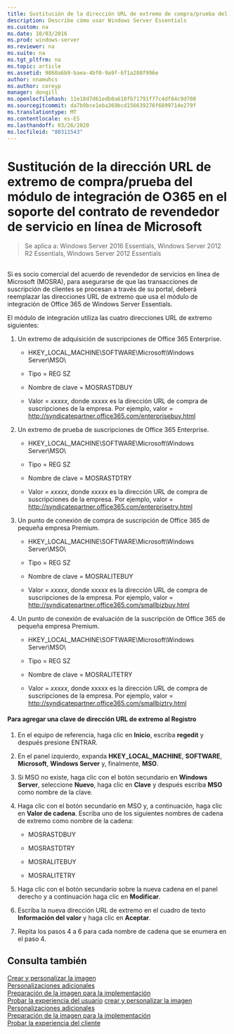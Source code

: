 ```yaml
---
title: Sustitución de la dirección URL de extremo de compra/prueba del módulo de integración de O365 en el soporte del contrato de revendedor de servicio en línea de Microsoft
description: Describe cómo usar Windows Server Essentials
ms.custom: na
ms.date: 10/03/2016
ms.prod: windows-server
ms.reviewer: na
ms.suite: na
ms.tgt_pltfrm: na
ms.topic: article
ms.assetid: 9860a6b9-baea-4bf0-9a9f-6f1a288f996e
author: nnamuhcs
ms.author: coreyp
manager: dongill
ms.openlocfilehash: 11e18d7d61edb0a618fb71791f77c4df84c9d708
ms.sourcegitcommit: da7b9bce1eba369bcd156639276f6899714e279f
ms.translationtype: MT
ms.contentlocale: es-ES
ms.lasthandoff: 03/26/2020
ms.locfileid: "80311543"
---
```

# <a name="replace-o365-integration-module-buy-try-endpoint-url-in-support-of-microsoft-online-service-reseller-agreement"></a>Sustitución de la dirección URL de extremo de compra/prueba del módulo de integración de O365 en el soporte del contrato de revendedor de servicio en línea de Microsoft

>Se aplica a: Windows Server 2016 Essentials, Windows Server 2012 R2 Essentials, Windows Server 2012 Essentials

##  <a name="BKMK_O365"></a>   
 Si es socio comercial del acuerdo de revendedor de servicios en línea de Microsoft (MOSRA), para asegurarse de que las transacciones de suscripción de clientes se procesan a través de su portal, deberá reemplazar las direcciones URL de extremo que usa el módulo de integración de Office 365 de Windows Server Essentials.  
  
 El módulo de integración utiliza las cuatro direcciones URL de extremo siguientes:  
  
1.  Un extremo de adquisición de suscripciones de Office 365 Enterprise.  
  
    -   HKEY_LOCAL_MACHINE\SOFTWARE\Microsoft\Windows Server\MSO\  
  
    -   Tipo = REG SZ  
  
    -   Nombre de clave = MOSRASTDBUY  
  
    -   Valor = *xxxxx*, donde xxxxx es la dirección URL de compra de suscripciones de la empresa. Por ejemplo, valor = http://syndicatepartner.office365.com/enterprisebuy.html  
  
2.  Un extremo de prueba de suscripciones de Office 365 Enterprise.  
  
    -   HKEY_LOCAL_MACHINE\SOFTWARE\Microsoft\Windows Server\MSO\  
  
    -   Tipo = REG SZ  
  
    -   Nombre de clave = MOSRASTDTRY  
  
    -   Valor = *xxxxx*, donde xxxxx es la dirección URL de compra de suscripciones de la empresa. Por ejemplo, valor = http://syndicatepartner.office365.com/enterprisetry.html  
  
3.  Un punto de conexión de compra de suscripción de Office 365 de pequeña empresa Premium.  
  
    -   HKEY_LOCAL_MACHINE\SOFTWARE\Microsoft\Windows Server\MSO\  
  
    -   Tipo = REG SZ  
  
    -   Nombre de clave = MOSRALITEBUY  
  
    -   Valor = *xxxxx*, donde xxxxx es la dirección URL de compra de suscripciones de la empresa. Por ejemplo, valor = http://syndicatepartner.office365.com/smallbizbuy.html  
  
4.  Un punto de conexión de evaluación de la suscripción de Office 365 de pequeña empresa Premium.  
  
    -   HKEY_LOCAL_MACHINE\SOFTWARE\Microsoft\Windows Server\MSO\  
  
    -   Tipo = REG SZ  
  
    -   Nombre de clave = MOSRALITETRY  
  
    -   Valor = *xxxxx*, donde xxxxx es la dirección URL de compra de suscripciones de la empresa. Por ejemplo, valor = http://syndicatepartner.office365.com/smallbiztry.html  
  
#### <a name="to-add-an-endpoint-url-key-to-the-registry"></a>Para agregar una clave de dirección URL de extremo al Registro  
  
1.  En el equipo de referencia, haga clic en **Inicio**, escriba **regedit** y después presione ENTRAR.  
  
2.  En el panel izquierdo, expanda **HKEY_LOCAL_MACHINE**, **SOFTWARE**, **Microsoft**, **Windows Server** y, finalmente, **MSO**.  
  
3.  Si MSO no existe, haga clic con el botón secundario en **Windows Server**, seleccione **Nuevo**, haga clic en **Clave** y después escriba **MSO** como nombre de la clave.  
  
4.  Haga clic con el botón secundario en MSO y, a continuación, haga clic en **Valor de cadena**. Escriba uno de los siguientes nombres de cadena de extremo como nombre de la cadena:  
  
    -   MOSRASTDBUY  
  
    -   MOSRASTDTRY  
  
    -   MOSRALITEBUY  
  
    -   MOSRALITETRY  
  
5.  Haga clic con el botón secundario sobre la nueva cadena en el panel derecho y a continuación haga clic en **Modificar**.  
  
6.  Escriba la nueva dirección URL de extremo en el cuadro de texto **Información del valor** y haga clic en **Aceptar**.  
  
7.  Repita los pasos 4 a 6 para cada nombre de cadena que se enumera en el paso 4.  
  
## <a name="see-also"></a>Consulta también  

 [Crear y personalizar la imagen](Creating-and-Customizing-the-Image.md)   
 [Personalizaciones adicionales](Additional-Customizations.md)   
 [Preparación de la imagen para la implementación](Preparing-the-Image-for-Deployment.md)   
 [Probar la experiencia del usuario](Testing-the-Customer-Experience.md) [crear y personalizar la imagen](../install/Creating-and-Customizing-the-Image.md)   
 [Personalizaciones adicionales](../install/Additional-Customizations.md)   
 [Preparación de la imagen para la implementación](../install/Preparing-the-Image-for-Deployment.md)   
 [Probar la experiencia del cliente](../install/Testing-the-Customer-Experience.md)

